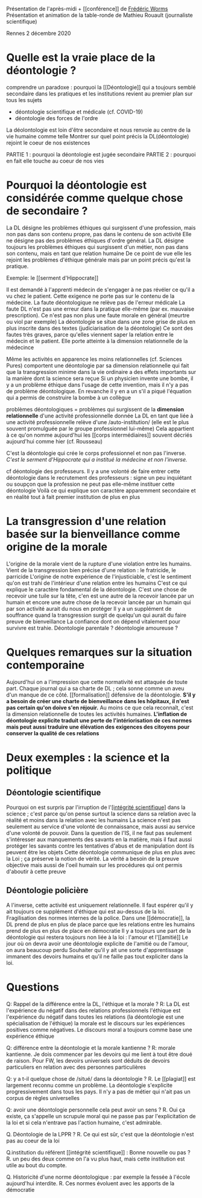 Présentation de l'après-midi + [[conférence]] de [Frédéric Worms](https://fr.wikipedia.org/wiki/Fr%C3%A9d%C3%A9ric_Worms)
Présentation et animation de la table-ronde de Mathieu Rouault (journaliste scientifique)

Rennes 2 décembre 2020



# Quelle est la vraie place de la déontologie ?

comprendre un paradoxe : pourquoi la [[Déontologie]] qui a toujours semblé secondaire dans les pratiques et les institutions revient au premier plan sur tous les sujets

- déontologie scientifique et médicale (cf. COVID-19)
- déontologie des forces de l'ordre

La déolontologie est loin d'être secondaire et nous renvoie au centre de la vie humaine comme telle
Montrer sur quel point précis la DL(déontologie) rejoint le coeur de nos existences

PARTIE 1 : pourquoi la déontologie est jugée secondaire
PARTIE 2 : pourquoi en fait elle touche au coeur de nos vies
   
# Pourquoi la déontologie est considérée comme quelque chose de secondaire ?

La DL désigne les problèmes éthiques qui surgissent d'une profession, mais non pas dans son contenu propre, pas dans le contenu de son activité
Elle ne désigne pas des problèmes éthiques d'ordre général.
La DL désigne toujours les problèmes éthiques qui surgissent d'un métier, non pas dans son contenu, mais en tant que relation humaine
De ce point de vue elle les rejoint les problèmes d'éthique générale mais par un point précis qu'est la pratique.

Exemple: le [[serment d'Hippocrate]]


Il est demandé à l'apprenti médecin de s'engager à ne pas révéler ce qu'il a vu chez le patient. 
Cette exigence ne porte pas sur le contenu de la médecine. La faute déontologique ne relève pas de l'erreur médicale
La faute DL n'est pas une erreur dans la pratique elle-même (par ex. mauvaise prescription). Ce n'est pas non plus une faute morale en général (meurtre ou viol par exemple)
La déontologie se situe dans une zone grise de plus en plus inscrite dans des textes (judiciarisation de la déontologie)
Ce sont des fautes très graves, parce qu'elles viennent saper la relation entre le médecin et le patient. Elle porte atteinte à la dimension relationnelle de la médecince

Même les activités en apparence les moins relationnelles (cf. Sciences Pures) comportent une déontologie par sa dimension relationnelle qui fait que la transgression minime dans la vie ordinaire a des effets importants sur la manière dont la science sera reçue
Si un physicien invente une bombe, il y a un problème éthique dans l'usage de cette invention, mais il n'y a pas de problème déontologique. En revanche il y en a un s'il a piqué l'équation qui a permis de construire la bombe à un collègue

problèmes déontologiques = problèmes qui surgissent de la **dimension relationnelle** d'une activité professionnelle donnée
La DL en tant que liée à une activité professionnelle relève d'une /auto-institution/ (elle est le plus souvent promulguée par le groupe professionnel lui-même)
Cela appartient à ce qu'on nomme aujourd'hui les [[corps intermédiaires]] souvent décriés aujourd'hui comme hier (cf. Rousseau)

C'est la déontologie qui crée le corps professionnel et non pas l'inverse.
*C'est le serment d'Hippocrate qui a institué la médecine et non l'inverse.*

cf déontologie des professeurs. Il y a une volonté de faire entrer cette déontologie dans le recrutement des professeurs : signe un peu inquiétant ou soupçon que la profession ne peut pas elle-même instituer cette déontologie
Voilà ce qui explique son caractère apparemment secondaire et en réalité tout à fait premier
institution de plus en plus

# La transgression d'une relation basée sur la bienveillance comme origine de la morale

L'origine de la morale vient de la rupture d'une violation entre les humains. Vient de la transgression bien précise d'une relation : le fratricide, le parricide
L'origine de notre expérience de l'injusticiable, c'est le sentiment qu'on est trahi de l'intérieur d'une relation entre les humains
C'est ce qui explique le caractère fondamental de la déontologie.
C'est une chose de recevoir une tuile sur la tête, c'en est une autre de la recevoir lancée par un humain et encore une autre chose de la recevoir lancée par un humain qui par son activité aurait du nous en protéger
Il y a un supplément de souffrance quand la transgression surgit de quelqu'un qui aurait du faire preuve de bienveillance
La confiance dont on dépend vitalement pour survivre est trahie. Déontologie parentale ? déontologie amoureuse ?

# Quelques remarques sur la situation contemporaine

Aujourd'hui on a l'impression que cette normativité est attaquée de toute part. Chaque journal qui a sa charte de DL ; cela sonne comme un aveu d'un manque de ce côté.
[[formalisation]] défensive de la déontologie.
**S'il y a besoin de créer une charte de bienveillance dans les hôpitaux, il n'est pas certain qu'on doive s'en réjouir.**
Au moins ce que cela reconnaît, c'est la dimension relationnelle de toutes les activités humaines.
**L'inflation de déontologie explicite traduit une perte de l'intériorisation de ces normes mais peut aussi traduire une élévation des exigences des citoyens pour conserver la qualité de ces relations**

# Deux exemples : la science et la politique

## Déontologie scientifique

Pourquoi on est surpris par l'irruption de l'[[intégrité scientifique]](IS) dans la science ; c'est parce qu'on pense surtout la science dans sa relation avec la réalité et moins dans la relation avec les humains
La science n'est pas seulement au service d'une volonté de connaissance, mais aussi au service d'une volonté de pouvoir.
Dans la question de l'IS, il ne faut pas seulement s'intéresser aux manquements des savants en la matière, mais il faut aussi protéger les savants contre les tentatives d'abus et de manipulation dont ils peuvent être les objets
Cette déontologie communique de plus en plus avec la Loi ; ça préserve la notion de vérité.
La vérité a besoin de la preuve objective mais aussi de l'oeil humain sur les procédures qui ont permis d'aboutir à cette preuve

## Déontologie policière

A l'inverse, cette activité est uniquement relationnelle. Il faut espérer qu'il y ait toujours ce supplément d'éthique qui est au-dessus de la loi.
Fragilisation des normes internes de la police. Dans une [[démocratie]], la DL prend de plus en plus de place parce que les relations entre les humains prend de plus en plus de place en démocratie
Il y a toujours une part de la déontologie qui restera toujours non liée à la loi : l'amour et l'[[amitié]]
Le jour où on devra avoir une déontologie explicite de l'amitié ou de l'amour, on aura beaucoup perdu
Souhaiter qu'il y ait une sorte d'apprentissage immanent des devoirs humains et qu'il ne faille pas tout expliciter dans la loi.

# Questions

Q: Rappel de la différence entre la DL, l'éthique et la morale ?
R: La DL est l'expérience du négatif dans des relations professionnels
l'éthique est l'expérience du négatif dans toutes les relations (la déontologie est une spécialisation de l'éthique)
la morale est le discours sur les expériences positives comme négatives. Le discours moral a toujours comme base une expérience éthique

Q: différence entre la déontologie et la morale kantienne ?
R: morale kantienne. Je dois commencer par les devoirs qui me lient à tout être doué de raison.
Pour FW, les devoirs universels sont déduits de devoirs particuliers en relation avec des personnes particulières

Q: y a t-il quelque chose de /situé/ dans la déontologie ?
R. Le [[plagiat]] est largement reconnu comme un problème. La déontologie s'explicite progressivement dans tous les pays. Il n'y a pas de métier qui n'ait pas un corpus de règles universelles


Q: avoir une déontologie personnelle cela peut avoir un sens ?
R. Oui ça existe, ça s'appelle un scrupule moral qui ne passe pas par l'explicitation de la loi et si cela n'entrave pas l'action humaine, c'est admirable.

Q. Déontologie de la LPPR ?
R. Ce qui est sûr, c'est que la déontologie n'est pas au coeur de la loi

Q.institution du référent [[intégrité scientifique]] : Bonne nouvelle ou pas ?
R. un peu des deux comme on l'a vu plus haut, mais cette institution est utile au bout du compte.

Q. Historicité d'une norme déontologique : par exemple la fessée à l'école aujourd'hui interdite.
R. Ces normes évoluent avec les apports de la démocratie